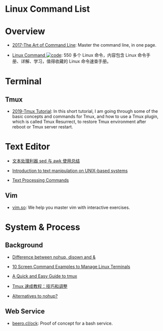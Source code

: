 # Linux Command List

# Overview

- [2017-The Art of Command Line](https://parg.co/bXZ): Master the command line, in one page.

- [Linux Command ![code](https://shorturl.at/dlxyK)](https://github.com/jaywcjlove/linux-command): 550 多个 Linux 命令，内容包含 Linux 命令手册、详解、学习，值得收藏的 Linux 命令速查手册。

# Terminal

## Tmux

- [2019-Tmux Tutorial](https://leimao.github.io/blog/Tmux-Tutorial/): In this short tutorial, I am going through some of the basic concepts and commands for Tmux, and how to use a Tmux plugin, which is called Tmux Resurrect, to restore Tmux environment after reboot or Tmux server restart.

# Text Editor

- [文本处理利器 sed 与 awk 使用总结](https://taozj.org/201612/cmd-tools-sed-awk.html)

- [Introduction to text manipulation on UNIX-based systems](https://www.ibm.com/developerworks/aix/library/au-unixtext/#19Useofsortoutline)

- [Text Processing Commands](http://www.tldp.org/LDP/abs/html/textproc.html)

## Vim

- [vim.so](https://www.vim.so/): We help you master vim with interactive exercises.

# System & Process

## Background

- [Difference between nohup, disown and &](http://unix.stackexchange.com/questions/3886/difference-between-nohup-disown-and)

- [10 Screen Command Examples to Manage Linux Terminals](http://www.tecmint.com/screen-command-examples-to-manage-linux-terminals/)

- [A Quick and Easy Guide to tmux](http://www.hamvocke.com/blog/a-quick-and-easy-guide-to-tmux/)

- [Tmux 速成教程：技巧和调整](http://blog.jobbole.com/87584/)

- [Alternatives to nohup?](http://askubuntu.com/questions/600956/alternatives-to-nohup)

## Web Service

- [beero.cl/ock](https://github.com/hhsnopek/beeroclock): Proof of concept for a bash service.
